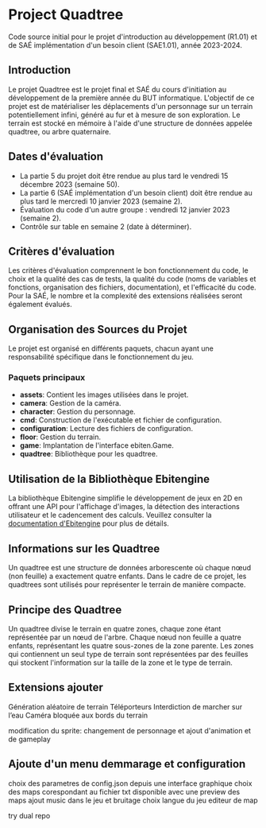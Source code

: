 # Project Quadtree

Code source initial pour le projet d'introduction au développement (R1.01) et de SAÉ implémentation d'un besoin client (SAE1.01), année 2023-2024.

## Introduction

Le projet Quadtree est le projet final et SAÉ du cours d'initiation au développement de la première année du BUT informatique. L'objectif de ce projet est de matérialiser les déplacements d'un personnage sur un terrain potentiellement infini, généré au fur et à mesure de son exploration. Le terrain est stocké en mémoire à l'aide d'une structure de données appelée quadtree, ou arbre quaternaire.

## Dates d'évaluation

- La partie 5 du projet doit être rendue au plus tard le vendredi 15 décembre 2023 (semaine 50).
- La partie 6 (SAÉ implémentation d'un besoin client) doit être rendue au plus tard le mercredi 10 janvier 2023 (semaine 2).
- Évaluation du code d'un autre groupe : vendredi 12 janvier 2023 (semaine 2).
- Contrôle sur table en semaine 2 (date à déterminer).

## Critères d'évaluation

Les critères d'évaluation comprennent le bon fonctionnement du code, le choix et la qualité des cas de tests, la qualité du code (noms de variables et fonctions, organisation des fichiers, documentation), et l'efficacité du code. Pour la SAÉ, le nombre et la complexité des extensions réalisées seront également évalués.

## Organisation des Sources du Projet

Le projet est organisé en différents paquets, chacun ayant une responsabilité spécifique dans le fonctionnement du jeu.

### Paquets principaux

- **assets**: Contient les images utilisées dans le projet.
- **camera**: Gestion de la caméra.
- **character**: Gestion du personnage.
- **cmd**: Construction de l'exécutable et fichier de configuration.
- **configuration**: Lecture des fichiers de configuration.
- **floor**: Gestion du terrain.
- **game**: Implantation de l'interface ebiten.Game.
- **quadtree**: Bibliothèque pour les quadtree.

## Utilisation de la Bibliothèque Ebitengine

La bibliothèque Ebitengine simplifie le développement de jeux en 2D en offrant une API pour l'affichage d'images, la détection des interactions utilisateur et le cadencement des calculs. Veuillez consulter la [documentation d'Ebitengine](https://pkg.go.dev/github.com/hajimehoshi/ebiten/v2) pour plus de détails.

## Informations sur les Quadtree

Un quadtree est une structure de données arborescente où chaque nœud (non feuille) a exactement quatre enfants. Dans le cadre de ce projet, les quadtrees sont utilisés pour représenter le terrain de manière compacte.

## Principe des Quadtree

Un quadtree divise le terrain en quatre zones, chaque zone étant représentée par un nœud de l'arbre. Chaque nœud non feuille a quatre enfants, représentant les quatre sous-zones de la zone parente. Les zones qui contiennent un seul type de terrain sont représentées par des feuilles qui stockent l'information sur la taille de la zone et le type de terrain.

## Extensions ajouter
Génération aléatoire de terrain
Téléporteurs
Interdiction de marcher sur l’eau
Caméra bloquée aux bords du terrain

modification du sprite: changement de personnage et ajout d'animation et de gameplay

## Ajoute d'un menu demmarage et configuration
choix des parametres de config.json depuis une interface graphique
choix des maps corespondant au fichier txt disponible avec une preview des maps
ajout music dans le jeu et bruitage
choix langue du jeu
editeur de map

try dual repo